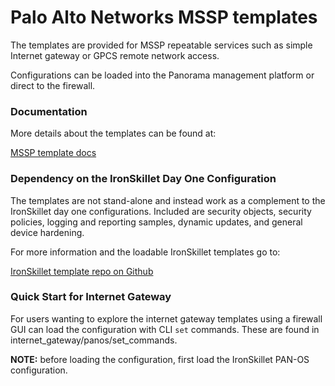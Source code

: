 # Palo Alto Networks MSSP templates

The templates are provided for MSSP repeatable services such as simple
Internet gateway or GPCS remote network access.

Configurations can be loaded into the Panorama management platform or direct
to the firewall.

### Documentation

More details about the templates can be found at:

[MSSP template docs](https://mssp-templates.readthedocs.io)


### Dependency on the IronSkillet Day One Configuration

The templates are not stand-alone and instead work as a complement to the
IronSkillet day one configurations. Included are security objects, security policies,
logging and reporting samples, dynamic updates, and general device hardening.

For more information and the loadable IronSkillet templates go to:

[IronSkillet template repo on Github](https://github.com/PaloAltoNetworks/iron-skillet)



### Quick Start for Internet Gateway

For users wanting to explore the internet gateway templates using a firewall GUI can
load the configuration with CLI `set` commands. These are found in internet_gateway/panos/set_commands.

**NOTE:** before loading the configuration, first load the IronSkillet PAN-OS configuration.




